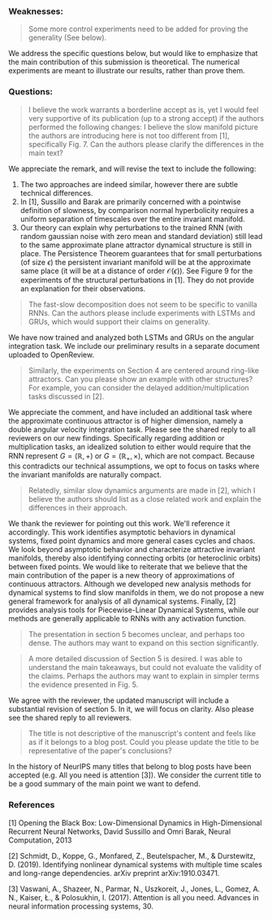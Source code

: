 ### Weaknesses:

> Some more control experiments need to be added for proving the generality (See below).

We address the specific questions below, but would like to emphasize that the main contribution of this submission is theoretical.
The numerical experiments are meant to illustrate our results, rather than prove them.

### Questions:

> I believe the work warrants a borderline accept as is, yet I would feel very supportive of its publication (up to a strong accept) if the authors performed the following changes:
I believe the slow manifold picture the authors are introducing here is not too different from [1], specifically Fig. 7. Can the authors please clarify the differences in the main text?

We appreciate the remark, and will revise the text to include the following:
1. The two approaches are indeed similar, however there are subtle technical differences.
1. In [1], Sussillo and Barak are primarily concerned with a pointwise definition of slowness, by comparison normal hyperbolicity requires a uniform separation of timescales over the entire invariant manifold. 
1. Our theory can explain why perturbations to the trained RNN (with random gaussian noise with zero mean and standard deviation) still lead to the same approximate plane attractor dynamical structure is still in place. The Persistence Theorem guarantees that for small perturbations (of size $\epsilon$) the persistent invariant manifold will be at the approximate same place (it will be at a distance of order $\mathcal{O}(\epsilon))$. See Figure 9 for the experiments of the structural perturbations in [1]. They do not provide an explanation for their observations.
<!-- 1. Our theory predicts that, should the normal direction become slow compared to the tangent direction, the invariant manifold might 'lose stability'. To the best of our understanding, these kinds of conclusions can't be made directly from looking at the collection of slow points. -->


> The fast-slow decomposition does not seem to be specific to vanilla RNNs. Can the authors please include experiments with LSTMs and GRUs, which would support their claims on generality.

We have now trained and analyzed both LSTMs and GRUs on the angular integration task.
We include our preliminary results in a separate document uploaded to OpenReview.


> Similarly, the experiments on Section 4 are centered around ring-like attractors. Can you please show an example with other structures?
> For example, you can consider the delayed addition/multiplication tasks discussed in [2].

We appreciate the comment, and have included an additional task where the approximate continuous attractor is of higher dimension, namely a double angular velocity integration task. Please see the shared reply to all reviewers on our new findings.
Specifically regarding addition or multiplication tasks, an idealized solution to either would require that the RNN represent $G = (\mathbb{R},+)$ or $G = (\mathbb{R}_{+},\times)$, which are not compact.
Because this contradicts our technical assumptions, we opt to focus on tasks where the invariant manifolds are naturally compact.


> Relatedly, similar slow dynamics arguments are made in [2], which I believe the authors should list as a close related work and explain the differences in their approach.

We thank the reviewer for pointing out this work. We'll reference it accordingly.
This work identifies asymptotic behaviors in dynamical systems, fixed point dynamics and more general cases cycles and chaos. 
We look beyond asymptotic behavior and characterize attractive invariant manifolds, thereby also identifying connecting orbits (or heteroclinic orbits) between fixed points.
We would like to reiterate that we believe that the main contribution of the paper is a new theory of approximations of continuous attractors. 
Although we developed new analysis methods for dynamical systems to find slow manifolds in them, we do not propose a new general framework for analysis of all dynamical systems.
Finally, [2] provides analysis tools for Piecewise-Linear Dynamical Systems, while our methods are generally applicable to RNNs with any activation function.  

> The presentation in section 5 becomes unclear, and perhaps too dense. The authors may want to expand on this section significantly.
>

> A more detailed discussion of Section 5 is desired. I was able to understand the main takeaways, but could not evaluate the validity of the claims. Perhaps the authors may want to explain in simpler terms the evidence presented in Fig. 5.
> 

We agree with the reviewer, the updated manuscript will include a substantial revision of section 5. In it, we will focus on clarity. Also please see the shared reply to all reviewers.


> The title is not descriptive of the manuscript's content and feels like as if it belongs to a blog post. Could you please update the title to be representative of the paper's conclusions?

In the history of NeurIPS many titles that belong to blog posts have been accepted (e.g. All you need is attention [3]). We consider the current title to be a good summary of the main point we want to defend.

### References

[1] Opening the Black Box: Low-Dimensional Dynamics in High-Dimensional Recurrent Neural Networks, David Sussillo and Omri Barak, Neural Computation, 2013

[2] Schmidt, D., Koppe, G., Monfared, Z., Beutelspacher, M., & Durstewitz, D. (2019). Identifying nonlinear dynamical systems with multiple time scales and long-range dependencies. arXiv preprint arXiv:1910.03471.

[3] Vaswani, A., Shazeer, N., Parmar, N., Uszkoreit, J., Jones, L., Gomez, A. N., Kaiser, Ł., & Polosukhin, I. (2017). Attention is all you need. Advances in neural information processing systems, 30.
